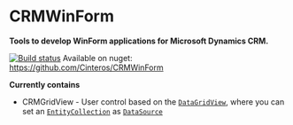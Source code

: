 # CRMWinForm
__Tools to develop WinForm applications for Microsoft Dynamics CRM.__

[![Build status](https://ci.appveyor.com/api/projects/status/ocu2ogljwh20g2e3?svg=true)](https://ci.appveyor.com/project/rappen/crmwinform)  Available on nuget: https://github.com/Cinteros/CRMWinForm


__Currently contains__

* CRMGridView - User control based on the [``DataGridView``](https://msdn.microsoft.com/en-us/library/System.Windows.Forms.DataGridView(v=vs.110).aspx), where you can set an [``EntityCollection``](https://msdn.microsoft.com/en-us/library/microsoft.xrm.sdk.entitycollection.aspx) as [``DataSource``](https://msdn.microsoft.com/en-us/library/system.windows.forms.datagridview.datasource(v=vs.110).aspx)



